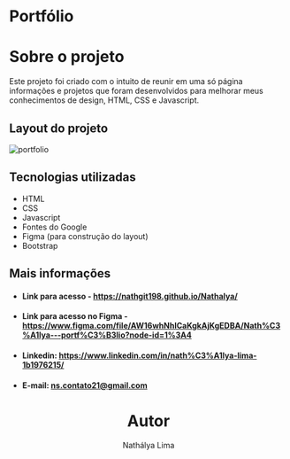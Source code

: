 # Portfólio
# Sobre o projeto
Este projeto foi criado com o intuito de reunir em uma só página informações e projetos que foram desenvolvidos para melhorar meus conhecimentos de design, HTML, CSS e Javascript.

## Layout do projeto
![portfolio](https://user-images.githubusercontent.com/83317033/164793706-264435a7-cf77-4c24-9855-f5925516448c.png)

## Tecnologias utilizadas
- HTML
- CSS
- Javascript
- Fontes do Google
- Figma (para construção do layout)
- Bootstrap

## Mais informações
- #### Link para acesso - https://nathgit198.github.io/Nathalya/
- #### Link para acesso no Figma - https://www.figma.com/file/AW16whNhlCaKgkAjKgEDBA/Nath%C3%A1lya---portf%C3%B3lio?node-id=1%3A4

- #### Linkedin: https://www.linkedin.com/in/nath%C3%A1lya-lima-1b1976215/

- #### E-mail: ns.contato21@gmail.com

<h1 align="center">Autor</h1>
<p align="center">Nathálya Lima </p>
